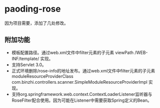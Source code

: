 # paoding-rose #

因为项目需要，添加了几处修改。


## 附加功能 ##

* 模板配置路径。通过web.xml文件中filter元素的子元素
	<init-param>
		<param-name>viewPath</param-name>
		<param-value>/WEB-INF/template/</param-value>
	</init-param>
  实现。
* 支持Servlet 3.0。
* 正式环境删除/rose-info的地址发布。通过web.xml文件中filter元素的子元素
	<init-param>
		<param-name>moduleResourceProviderClass</param-name>
		<param-value>com.binzhi.controllers.scanner.SimpleModuleResourceProviderImpl</param-value>
	</init-param>
  实现。
* 支持org.springframework.web.context.ContextLoaderListener监听器与RoseFilter配合使用。因为可能在Listener中需要获取Spring定义的Bean。

